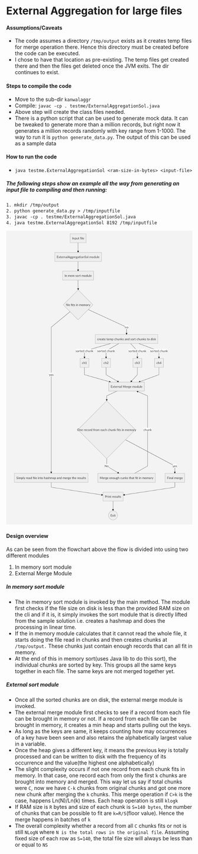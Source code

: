 ﻿# External Aggregation for large files

#### Assumptions/Caveats
- The code assumes a directory `/tmp/output` exists as it creates temp files for merge operation there. Hence this directory must be created before the code can be executed.
- I chose to have that location as pre-existing. The temp files get created there and then the files get deleted once the JVM exits. The dir continues to exist.

#### Steps to compile the code
   - Move to the sub-dir `kanwalaggr`
   - Compile: `javac -cp . testme/ExternalAggregationSol.java`
   - Above step will create the class files needed. 
   - There is a python script that can be used to generate mock data. It can be tweaked to generate more than a million records, but right now it generates a million records randomly with key range from 1-1000. The way to run it is `python generate_data.py`. The output of this can be used as a sample data

#### How to run the code
- `java testme.ExternalAggregationSol <ram-size-in-bytes> <input-file>`

   


##### The following steps show an example all the way from generating an input file to compiling and then running:
```
1. mkdir /tmp/output
2. python generate_data.py > /tmp/inputfile
3. javac -cp . testme/ExternalAggregationSol.java
4. java testme.ExternalAggregationSol 8192 /tmp/inputfile
```

![flowchart](flowchart.png)

#### Design overview

As can be seen from the flowchart above the flow is divided into using two different modules
1. In memory sort module
2. External Merge Module

##### In memory sort module
- The in memory sort module is invoked by the main method. The module first checks if the file size on disk is less than the provided RAM size on the cli and if it is, it simply invokes the sort module that is directly lifted from the sample solution i.e. creates a hashmap and does the processing in linear time.
- If the in memory module  calculates that it cannot read the whole file, it starts doing the file read in chunks and then creates chunks at ``/tmp/output.`` These chunks just contain enough records that can all fit in memory.
- At the end of this in memory sort(uses Java lib to do this sort), the individual chunks are sorted by key. This groups all the  same keys together in each file. The same keys are not merged together yet.
##### External sort module
- Once all the sorted chunks are on disk, the external merge module is invoked.
- The external merge module first checks to see if a record from each file can be brought in memory or not. If a record from each file can be brought in memory, it creates a min heap and starts pulling out the keys.
- As long as the keys are same, it keeps counting how may occurrences of a key have been seen and also retains the alphabetically largest value in a variable.
- Once the heap gives a different key, it means the previous key is totally processed and can be written to disk with the frequency of its occurrence and the value(the highest one alphabetically)
- The slight complexity occurs if not one record from each chunk fits in memory. In that case, one  record each from only the first ``k`` chunks are brought into memory and merged. This way let us say if total chunks were ``C``, now we have ``C-k`` chunks from original chunks and got one more new chunk after merging the ``k`` chunks. This merge operation if ``C>k`` is the case, happens Ln(N)/Ln(k) times. Each heap operation is still ``klogk``
- If RAM size is ``R`` bytes and size of each chunk is ``S=140 bytes``, the number of chunks that can be possible to fit are ``k=R/S``(floor value). Hence the merge happens in batches of ``k``
- The overall complexity whether a record from all ``C`` chunks fits or not is still ``NLogN`` where ``N is the total rows in the original file``. Assuming fixed size of each row as ``S=140``, the total file size will always be less than or equal to ``NS``
